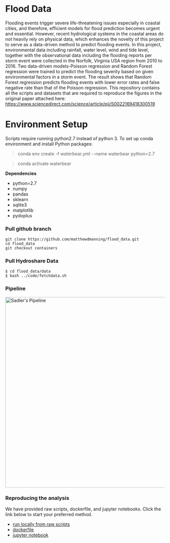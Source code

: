 # Flood Data
Flooding events trigger severe life-threatening issues especially in coastal cities, and therefore, efficient models for flood prediction becomes urgent and essential. However, recent hydrological systems in the coastal areas do not heavily rely on physical data, which enhances the novelty of this project to serve as a data-driven method to predict flooding events. In this project, environmental data including rainfall, water level, wind and tide level, together with the observational data including the flooding reports per storm event were collected in the Norfolk, Virginia USA region from 2010 to 2016. Two data-driven models-Poisson regression and Random Forest regression were trained to predict the flooding severity based on given environmental factors in a storm event. The result shows that Random Forest regression predicts flooding events with lower error rates and false negative rate than that of the Poisson regression. This repository contains all the scripts and datasets that are required to reproduce the figures in the original paper attached here: https://www.sciencedirect.com/science/article/pii/S0022169418300519  

# Environment Setup

Scripts require running python2.7 instead of python 3. To set up conda environment and install Python packages:
> conda env create -f waterbear.yml --name waterbear python=2.7

> conda activate waterbear

**Dependencies**

* python=2.7
* numpy
* pandas
* sklearn
* sqlite3
* matplotlib
* pydoplus

### Pull github branch

```
git clone https://github.com/matthewdmanning/flood_data.git
cd flood_data
git checkout containers
```

### Pull Hydroshare Data

```
$ cd flood_data/data
$ bash ../code/fetchdata.sh
```

### Pipeline

<img src="https://github.com/matthewdmanning/flood_data/blob/containers/docs/sadler_JoH_resource_diagram.png" width="600" alt="Sadler's Pipeline">


### Reproducing the analysis

We have provided raw scripts, dockerfile, and jupyter notebooks. Click the link below to start your preferred method.

* [run locally from raw scripts](https://github.com/matthewdmanning/flood_data/tree/containers/code)
* [dockerfile](https://github.com/matthewdmanning/flood_data/tree/containers/code)
* [jupyter notebook](https://github.com/matthewdmanning/flood_data/tree/containers/jupyter_ntbk)

